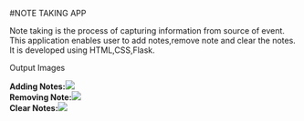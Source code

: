 #NOTE TAKING APP

Note taking is the process of capturing information from source of event.
This application enables user to add notes,remove note and clear the notes.
It is developed using HTML,CSS,Flask.

Output Images

<b>Adding Notes:<b><img src="https://github.com/b-v-krishna/INNOMATICS-INTERN-TASKS/blob/master/Note%20Taking%20App/static/Screenshot%20(21).png">
<br><b>Removing Note:<b><img src="https://github.com/b-v-krishna/INNOMATICS-INTERN-TASKS/blob/master/Note%20Taking%20App/static/Screenshot%20(22).png">
<br><b>Clear Notes:<b><img src="https://github.com/b-v-krishna/INNOMATICS-INTERN-TASKS/blob/master/Note%20Taking%20App/static/Screenshot%20(23).png">
